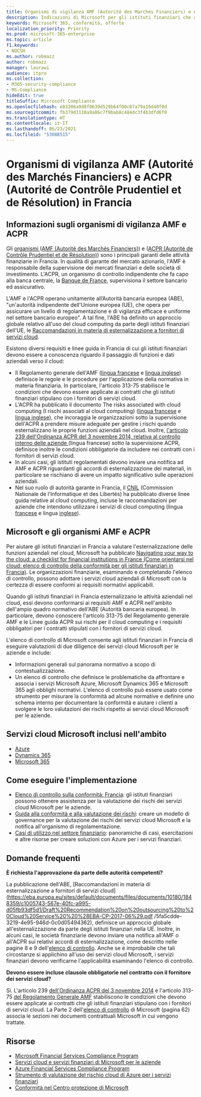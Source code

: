 ```yaml
---
title: Organismi di vigilanza AMF (Autorité des Marchés Financiers) e ACPR (Autorité de Contrôle Prudentiel et de Résolution) in Francia
description: Indicazioni di Microsoft per gli istituti finanziari che adottano il cloud in Francia.
keywords: Microsoft 365, conformità, offerte
localization_priority: Priority
ms.prod: microsoft-365-enterprise
ms.topic: article
f1.keywords:
- NOCSH
ms.author: robmazz
author: robmazz
manager: laurawi
audience: itpro
ms.collection:
- M365-security-compliance
- MS-Compliance
hideEdit: true
titleSuffix: Microsoft Compliance
ms.openlocfilehash: e83206a9d8f0639d529b64f00c07a79a16d40f0d
ms.sourcegitcommit: fb379d1110a9a86c7f9bab8c484dc3f4b3dfd6f0
ms.translationtype: HT
ms.contentlocale: it-IT
ms.lasthandoff: 06/23/2021
ms.locfileid: "53088515"
---
```

# <a name="financial-authority-amf-and-prudential-authority-acpr-france"></a>Organismi di vigilanza AMF (Autorité des Marchés Financiers) e ACPR (Autorité de Contrôle Prudentiel et de Résolution) in Francia

## <a name="about-the-amf-and-acpr"></a>Informazioni sugli organismi di vigilanza AMF e ACPR

Gli [organismi ](https://www.amf-france.org/en) ([AMF (Autorité des Marchés Financiers)](https://www.amf-france.org/)) e [](https://acpr.banque-france.fr/en/page-sommaire/about-acpr) ([ACPR (Autorité de Contrôle Prudentiel et de Résolution)](https://acpr.banque-france.fr/)) sono i principali garanti delle attività finanziarie in Francia. In qualità di garante del mercato azionario, l'AMF è responsabile della supervisione dei mercati finanziari e delle società di investimento. L'ACPR, un organismo di controllo indipendente che fa capo alla banca centrale, la [Banque de France](https://www.banque-france.fr/), supervisiona il settore bancario ed assicurativo.  
  
L'AMF e l'ACPR operano unitamente all’Autorità bancaria europea (ABE), "un'autorità indipendente dell'Unione europea (UE), che opera per assicurare un livello di regolamentazione e di vigilanza efficace e uniforme nel settore bancario europeo". A tal fine, l'ABE ha definito un approccio globale relativo all'uso del cloud computing da parte degli istituti finanziari dell'UE, le [Raccomandazioni in materia di esternalizzazione a fornitori di servizi cloud](https://eba.europa.eu/sites/default/documents/files/documents/10180/1848359/c1005743-567e-40fc-a995-d05fb93df5d1/Draft%20Recommendation%20on%20outsourcing%20to%20Cloud%20Service%20%20%28EBA-CP-2017-06%29.pdf ).  
  
Esistono diversi requisiti e linee guida in Francia di cui gli istituti finanziari devono essere a conoscenza riguardo il passaggio di funzioni e dati aziendali verso il cloud:

- Il Regolamento generale dell'AMF ([lingua francese](https://amf-france.org/eli/fr/aai/amf/rg/livre/1/fr.html) e [lingua inglese](https://amf-france.org/eli/fr/aai/amf/rg/20180103/notes/en.pdf)) definisce le regole e le procedure per l'applicazione della normativa in materia finanziaria. In particolare, l'articolo 313-75 stabilisce le condizioni che devono essere applicate ai contratti che gli istituti finanziari stipulano con i fornitori di servizi cloud.
- L'ACPR ha pubblicato il documento The risks associated with cloud computing (I rischi associati al cloud computing) ([lingua francese](https://acpr.banque-france.fr/sites/default/files/medias/documents/201307-risques-associes-au-cloud-computing.pdf) e [lingua inglese](https://acpr.banque-france.fr/sites/default/files/medias/documents/201307-the-risks-associated-with-cloud-computing.pdf)), che incoraggia le organizzazioni sotto la supervisione dell'ACPR a prendere misure adeguate per gestire i rischi quando esternalizzano le proprie funzioni aziendali nel cloud. Inoltre, [l'articolo 239 dell'Ordinanza ACPR del 3 novembre 2014, relativa al controllo interno delle aziende ](https://www.legifrance.gouv.fr/affichTexte.do?cidTexte=JORFTEXT000029700770&categorieLien=id) (lingua francese) sotto la supervisione ACPR, definisce inoltre le condizioni obbligatorie da includere nei contratti con i fornitori di servizi cloud.
- In alcuni casi, gli istituti regolamentati devono inviare una notifica ad AMF e ACPR riguardanti gli accordi di esternalizzazione dei materiali, in particolare se rischiano di avere un impatto significativo sulle operazioni aziendali.
- Nel suo ruolo di autorità garante in Francia, il [CNIL](https://www.cnil.fr/en/home) (Commission Nationale de l’Informatique et des Libertés) ha pubblicato diverse linee guida relative al cloud computing, incluse le raccomandazioni per aziende che intendono utilizzare i servizi di cloud computing (lingua [francese](https://www.cnil.fr/sites/default/files/typo/document/Recommandations_pour_les_entreprises_qui_envisagent_de_souscrire_a_des_services_de_Cloud.pdf) e lingua [inglese](https://www.cnil.fr/sites/default/files/typo/document/Recommendations_for_companies_planning_to_use_Cloud_computing_services.pdf)).

## <a name="microsoft-and-the-amf-and-acpr"></a>Microsoft e gli organismi AMF e ACPR

Per aiutare gli istituti finanziari in Francia a valutare l'esternalizzazione delle funzioni aziendali nel cloud, Microsoft ha pubblicato [Navigating your way to the cloud: a checklist for financial institutions in France (Come orientarsi nel cloud: elenco di controllo della conformità per gli istituti finanziari in Francia)](https://aka.ms/FinServ-Guide-France). Le organizzazioni finanziarie, esaminando e completando l'elenco di controllo, possono adottare i servizi cloud aziendali di Microsoft con la certezza di essere conformi ai requisiti normativi applicabili.  
  
Quando gli istituti finanziari in Francia esternalizzano le attività aziendali nel cloud, essi devono conformarsi ai requisiti AMF e ACPR nell'ambito dell'ampio quadro normativo dell'ABE (Autorità bancaria europea). In particolare, devono conoscere l'articolo 313-75 del Regolamento generale AMF e le Linee guida ACPR sui rischi per il cloud computing e i requisiti obbligatori per i contratti stipulati con i fornitori di servizi cloud.  
  
L'elenco di controllo di Microsoft consente agli istituti finanziari in Francia di eseguire valutazioni di due diligence dei servizi cloud Microsoft per le aziende e include:

- Informazioni generali sul panorama normativo a scopo di contestualizzazione.
- Un elenco di controllo che definisce le problematiche da affrontare e associa i servizi Microsoft Azure, Microsoft Dynamics 365 e Microsoft 365 agli obblighi normativi. L'elenco di controllo può essere usato come strumento per misurare la conformità ad alcune normative e definire uno schema interno per documentare la conformità e aiutare i clienti a svolgere le loro valutazioni dei rischi rispetto ai servizi cloud Microsoft per le aziende.

## <a name="microsoft-in-scope-cloud-services"></a>Servizi cloud Microsoft inclusi nell'ambito

- [Azure](https://aka.ms/AzureCompliance)
- [Dynamics 365](https://aka.ms/d365-compliance-list)
- [Microsoft 365](https://aka.ms/o365-compliance-framework)

## <a name="how-to-implement"></a>Come eseguire l'implementazione

- [Elenco di controllo sulla conformità: Francia](https://aka.ms/FinServ-Guide-France): gli istituti finanziari possono ottenere assistenza per la valutazione dei rischi dei servizi cloud Microsoft per le aziende.
- [Guida alla conformità e alla valutazione dei rischi](https://aka.ms/RiskGovernanceGuide): creare un modello di governance per la valutazione dei rischi dei servizi cloud Microsoft e la notifica all'organismo di regolamentazione.
- [Casi di utilizzo nel settore finanziario](/azure/industry/financial/): panoramiche di casi, esercitazioni e altre risorse per creare soluzioni con Azure per i servizi finanziari.

## <a name="frequently-asked-questions"></a>Domande frequenti

**È richiesta l'approvazione da parte delle autorità competenti?**

La pubblicazione dell'ABE, [Raccomandazioni in materia di esternalizzazione a fornitori di servizi cloud](https://eba.europa.eu/sites/default/documents/files/documents/10180/1848359/c1005743-567e-40fc-a995-d05fb93df5d1/Draft%20Recommendation%20on%20outsourcing%20to%20Cloud%20Service%20%20%28EBA-CP-2017-06%29.pdf /5fa5cdde-3219-4e95-946d-0c0d05494362), definisce un approccio globale all'esternalizzazione da parte degli istituti finanziari nella UE. Inoltre, in alcuni casi, le società finanziarie devono inviare una notifica all'AMF o all'ACPR sui relativi accordi di esternalizzazione, come descritto nelle pagine 8 e 9 dell'[elenco di controllo](https://aka.ms/FinServ-Guide-France). Anche se è improbabile che tali circostanze si applichino all'uso dei servizi cloud Microsoft, i servizi finanziari devono verificarne l'applicabilità esaminando l'elenco di controllo.

**Devono essere incluse clausole obbligatorie nel contratto con il fornitore dei servizi cloud?**

Sì. L'articolo 239 [dell'Ordinanza ACPR del 3 novembre 2014](https://www.legifrance.gouv.fr/affichTexte.do?cidTexte=JORFTEXT000029700770&categorieLien=id) e l'articolo 313-75 [del Regolamento Generale AMF](https://www.amf-france.org/eli/fr/aai/amf/rg/livre/1/fr.html) stabiliscono le condizioni che devono essere applicate ai contratti che gli istituti finanziari stipulano con i fornitori di servizi cloud. La Parte 2 dell'[elenco di controllo](https://aka.ms/FinServ-Guide-France) di Microsoft (pagina 62) associa le sezioni nei documenti contrattuali Microsoft in cui vengono trattate.

## <a name="resources"></a>Risorse

- [Microsoft Financial Services Compliance Program](https://aka.ms/FSCP-Print)
- [Servizi cloud e servizi finanziari di Microsoft per le aziende](https://servicetrust.microsoft.com/viewpage/financialservicesoverview)
- [Azure Financial Services Compliance Program](https://azure.microsoft.com/resources/videos/azurecon-2015-financial-services-compliance-in-azure/)
- [Strumento di valutazione del rischio cloud di Azure per i servizi finanziari](https://servicetrust.microsoft.com/ViewPage/FFIECBlueprint?command=Download&downloadType=Document&downloadId=079a1973-711a-428f-9312-9ddd290cff7b&docTab=c726d5c0-2d1e-11e8-a485-57140ec19669_PaaS)
- [Conformità nel Centro protezione di Microsoft](https://www.microsoft.com/trust-center/compliance/compliance-overview)
